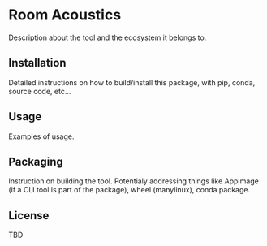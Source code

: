 # Room Acoustics

Description about the tool and the ecosystem it belongs to.

## Installation

Detailed instructions on how to build/install this package, with pip, conda, source code, etc...


## Usage

Examples of usage.

## Packaging

Instruction on building the tool. Potentialy addressing things like AppImage (if a CLI tool is part of the package), wheel (manylinux), conda package.


## License

TBD
